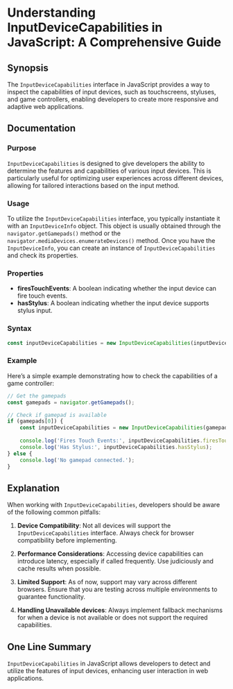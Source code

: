 <!--
Meta Description: # Understanding InputDeviceCapabilities in JavaScript: A Comprehensive Guide ## Synopsis The `InputDeviceCapabilities` interface in JavaScript provide...
Meta Keywords: inputdevicecapabilities, input, devices, javascript, capabilities
-->

# Understanding InputDeviceCapabilities in JavaScript: A Comprehensive Guide

## Synopsis
The `InputDeviceCapabilities` interface in JavaScript provides a way to inspect the capabilities of input devices, such as touchscreens, styluses, and game controllers, enabling developers to create more responsive and adaptive web applications.

## Documentation
### Purpose
`InputDeviceCapabilities` is designed to give developers the ability to determine the features and capabilities of various input devices. This is particularly useful for optimizing user experiences across different devices, allowing for tailored interactions based on the input method.

### Usage
To utilize the `InputDeviceCapabilities` interface, you typically instantiate it with an `InputDeviceInfo` object. This object is usually obtained through the `navigator.getGamepads()` method or the `navigator.mediaDevices.enumerateDevices()` method. Once you have the `InputDeviceInfo`, you can create an instance of `InputDeviceCapabilities` and check its properties.

### Properties
- **firesTouchEvents**: A boolean indicating whether the input device can fire touch events.
- **hasStylus**: A boolean indicating whether the input device supports stylus input.

### Syntax
```javascript
const inputDeviceCapabilities = new InputDeviceCapabilities(inputDeviceInfo);
```

### Example
Here’s a simple example demonstrating how to check the capabilities of a game controller:

```javascript
// Get the gamepads
const gamepads = navigator.getGamepads();

// Check if gamepad is available
if (gamepads[0]) {
    const inputDeviceCapabilities = new InputDeviceCapabilities(gamepads[0]);
    
    console.log('Fires Touch Events:', inputDeviceCapabilities.firesTouchEvents);
    console.log('Has Stylus:', inputDeviceCapabilities.hasStylus);
} else {
    console.log('No gamepad connected.');
}
```

## Explanation
When working with `InputDeviceCapabilities`, developers should be aware of the following common pitfalls:

1. **Device Compatibility**: Not all devices will support the `InputDeviceCapabilities` interface. Always check for browser compatibility before implementing.
   
2. **Performance Considerations**: Accessing device capabilities can introduce latency, especially if called frequently. Use judiciously and cache results when possible.

3. **Limited Support**: As of now, support may vary across different browsers. Ensure that you are testing across multiple environments to guarantee functionality.

4. **Handling Unavailable devices**: Always implement fallback mechanisms for when a device is not available or does not support the required capabilities.

## One Line Summary
`InputDeviceCapabilities` in JavaScript allows developers to detect and utilize the features of input devices, enhancing user interaction in web applications.